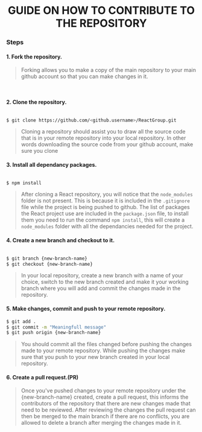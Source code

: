 <h1 align='center'>GUIDE ON HOW TO CONTRIBUTE TO THE REPOSITORY</h1>

<h3>Steps</h3>

<h4><b>1. </b>Fork the repository.</h4>

> Forking allows you to make a copy of the main repository to your main github account so that you can make changes in it. 

<br>
<h4><b>2. </b>Clone the repository.</h4>

```bash

$ git clone https://github.com/<github.username>/ReactGroup.git
```

> Cloning a repository should assist you to draw all the source code that is in your remote repository into your local repository. In other words downloading the source code from your github account, make sure you clone 


<h4><b>3. </b>Install all dependancy packages.</h4>

```bash

$ npm install
```

> After cloning a React repository, you will notice that the <code>node_modules</code> folder is not present. This is because it is included in the <code>.gitignore</code> file while the project is being pushed to github. The list of packages the React project use are included in the <code>package.json</code> file, to install them you need to run the command <code>npm install</code>, this will create a <code>node_modules</code> folder with all the dependancies needed for the project.


<h4><b>4. </b>Create a new branch and checkout to it.</h4>

```bash

$ git branch {new-branch-name}
$ git checkout {new-branch-name}
```

> In your local repository, create a new branch with a name of your choice, switch to the new branch created and make it your working branch where you will add and commit the changes made in the repository.

<h4><b>5. </b>Make changes, commit and push to your remote repository.</h4>

```bash
$ git add .
$ git commit -m "Meaningfull message"
$ git push origin {new-branch-name}
```

> You should commit all the files changed before pushing the changes made to your remote repository. While pushing the changes make sure that you push to your new branch created in your local repository.

<h4><b>6. </b>Create a pull request.(PR)</h4>

> Once you've pushed changes to your remote repository under the {new-branch-name} created, create a pull request, this informs the contributors of the repository that there are new changes made that need to be reviewed. After reviewing the changes the pull request can then be merged to the main branch if there are no conflicts, you are allowed to delete a branch after merging the changes made in it.